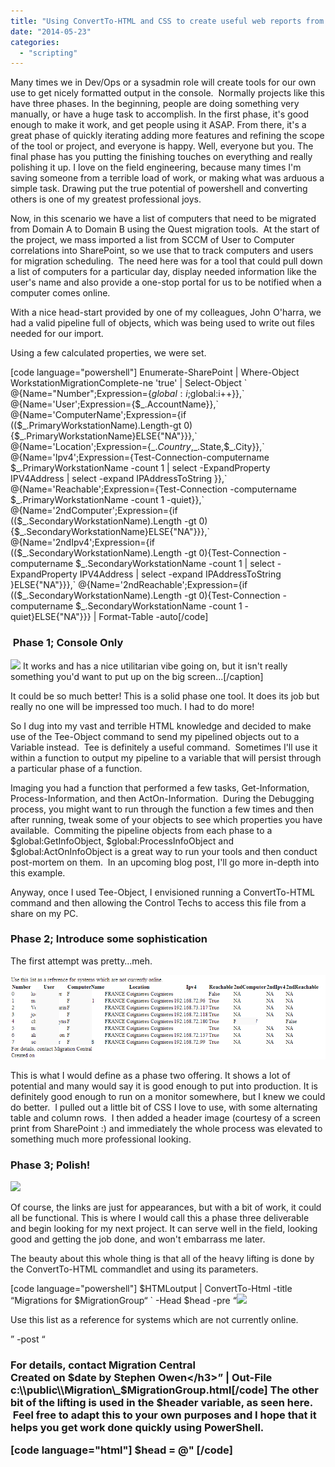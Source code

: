 ```yaml
---
title: "Using ConvertTo-HTML and CSS to create useful web reports from PowerShell"
date: "2014-05-23"
categories: 
  - "scripting"
---
```


Many times we in Dev/Ops or a sysadmin role will create tools for our own use to get nicely formatted output in the console.  Normally projects like this have three phases. In the beginning, people are doing something very manually, or have a huge task to accomplish. In the first phase, it's good enough to make it work, and get people using it ASAP. From there, it's a great phase of quickly iterating adding more features and refining the scope of the tool or project, and everyone is happy. Well, everyone but you. The final phase has you putting the finishing touches on everything and really polishing it up. I love on the field engineering, because many times I'm saving someone from a terrible load of work, or making what was arduous a simple task. Drawing put the true potential of powershell and converting others is one of my greatest professional joys.

Now, in this scenario we have a list of computers that need to be migrated from Domain A to Domain B using the Quest migration tools.  At the start of the project, we mass imported a list from SCCM of User to Computer correlations into SharePoint, so we use that to track computers and users for migration scheduling.  The need here was for a tool that could pull down a list of computers for a particular day, display needed information like the user's name and also provide a one-stop portal for us to be notified when a computer comes online.

With a nice head-start provided by one of my colleagues, John O'harra, we had a valid pipeline full of objects, which was being used to write out files needed for our import.

Using a few calculated properties, we were set.

\[code language="powershell"\] Enumerate-SharePoint | Where-Object WorkstationMigrationComplete-ne 'true' | Select-Object \` @{Name="Number";Expression={$global:i;$global:i++}},\` @{Name='User';Expression={$\_.AccountName}},\` @{Name='ComputerName';Expression={if (($\_.PrimaryWorkstationName).Length-gt 0){$\_.PrimaryWorkstationName}ELSE{"NA"}}},\` @{Name='Location';Expression={$\_.Country,$\_.State,$\_.City}},\` @{Name='Ipv4';Expression={Test-Connection-computername $\_.PrimaryWorkstationName -count 1 | select -ExpandProperty IPV4Address | select -expand IPAddressToString }},\` @{Name='Reachable';Expression={Test-Connection -computername $\_.PrimaryWorkstationName -count 1 -quiet}},\` @{Name='2ndComputer';Expression={if (($\_.SecondaryWorkstationName).Length -gt 0){$\_.SecondaryWorkstationName}ELSE{"NA"}}},\` @{Name='2ndIpv4';Expression={if (($\_.SecondaryWorkstationName).Length -gt 0){Test-Connection -computername $\_.SecondaryWorkstationName -count 1 | select -ExpandProperty IPV4Address | select -expand IPAddressToString }ELSE{"NA"}}},\` @{Name='2ndReachable';Expression={if (($\_.SecondaryWorkstationName).Length -gt 0){Test-Connection -computername $\_.SecondaryWorkstationName -count 1 -quiet}ELSE{"NA"}}} | Format-Table -auto\[/code\]

###  Phase 1; Console Only

![](https://foxdeploy.files.wordpress.com/2014/05/mig_webtool_0.png) It works and has a nice utilitarian vibe going on, but it isn't really something you'd want to put up on the big screen...\[/caption\]

It could be so much better! This is a solid phase one tool. It does its job but really no one will be impressed too much. I had to do more!

So I dug into my vast and terrible HTML knowledge and decided to make use of the Tee-Object command to send my pipelined objects out to a Variable instead.  Tee is definitely a useful command.  Sometimes I'll use it within a function to output my pipeline to a variable that will persist through a particular phase of a function.

Imaging you had a function that performed a few tasks, Get-Information, Process-Information, and then ActOn-Information.  During the Debugging process, you might want to run through the function a few times and then after running, tweak some of your objects to see which properties you have available.  Commiting the pipeline objects from each phase to a $global:GetInfoObject, $global:ProcessInfoObject and $global:ActOnInfoObject is a great way to run your tools and then conduct post-mortem on them.  In an upcoming blog post, I'll go more in-depth into this example.

Anyway, once I used Tee-Object, I envisioned running a ConvertTo-HTML command and then allowing the Control Techs to access this file from a share on my PC.

### Phase 2; Introduce some sophistication

The first attempt was pretty…meh.

![Mig_webtool_005](images/mig_webtool_005.png)

This is what I would define as a phase two offering. It shows a lot of potential and many would say it is good enough to put into production. It is definitely good enough to run on a monitor somewhere, but I knew we could do better.  I pulled out a little bit of CSS I love to use, with some alternating table and column rows.  I then added a header image (courtesy of a screen print from SharePoint :) and immediately the whole process was elevated to something much more professional looking.

### Phase 3; Polish!

![](https://foxdeploy.files.wordpress.com/2014/05/mig_webtool_011.png)

Of course, the links are just for appearances, but with a bit of work, it could all be functional. This is where I would call this a phase three deliverable and begin looking for my next project. It can serve well in the field, looking good and getting the job done, and won't embarrass me later.

The beauty about this whole thing is that all of the heavy lifting is done by the ConvertTo-HTML commandlet and using its parameters.

\[code language="powershell"\] $HTMLoutput | ConvertTo-Html -title “Migrations for $MigrationGroup“ \` -Head $head -pre “<img src=’.\\header.png’><P>Use this list as a reference for systems which are not currently online.</P>” -post “<h3>For details, contact Migration Central<br>Created on $date by Stephen Owen</h3>” | Out-File c:\\public\\Migration\_$MigrationGroup.html\[/code\] The other bit of the lifting is used in the $header variable, as seen here.  Feel free to adapt this to your own purposes and I hope that it helps you get work done quickly using PowerShell.

\[code language="html"\] $head = @" <!DOCTYPE HTML PUBLIC “-//W3C//DTD HTML 4.01 Frameset//EN” “http://www.w3.org/TR/html4/frameset.dtd”&gt; <html><head><title>Unmigrated Systems Report</title><meta http-equiv=”refresh” content=”120″ /> <style type=”text/css”> <!– body { font-family: Verdana, Geneva, Arial, Helvetica, sans-serif; }

#report { width: 835px; }

table{ border-collapse: collapse; border: none; font: 10pt Verdana, Geneva, Arial, Helvetica, sans-serif; color: black; margin-bottom: 10px; }

table td{ font-size: 12px; padding-left: 0px; padding-right: 20px; text-align: left; }

table th { font-size: 12px; font-weight: bold; padding-left: 0px; padding-right: 20px; text-align: left; }

h2{ clear: both; font-size: 130%;color:#354B5E; }

h3{ clear: both; font-size: 75%; margin-left: 20px; margin-top: 30px; color:#475F77; }

p{ margin-left: 20px; font-size: 12px; }

table.list{ float: left; }

table.list td:nth-child(1){ font-weight: bold; border-right: 1px grey solid; text-align: right; }

table.list td:nth-child(2){ padding-left: 7px; } table tr:nth-child(even) td:nth-child(even){ background: #BBBBBB; } table tr:nth-child(odd) td:nth-child(odd){ background: #F2F2F2; } table tr:nth-child(even) td:nth-child(odd){ background: #DDDDDD; } table tr:nth-child(odd) td:nth-child(even){ background: #E5E5E5; } div.column { width: 320px; float: left; } div.first{ padding-right: 20px; border-right: 1px grey solid; } div.second{ margin-left: 30px; } table{ margin-left: 20px; } –> </style> </head> \[/code\]
